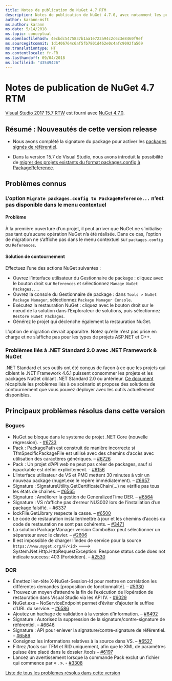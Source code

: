 ```yaml
---
title: Notes de publication de NuGet 4.7 RTM
description: Notes de publication de NuGet 4.7.0, avec notamment les problèmes connus, les résolutions de bogues, les fonctionnalités ajoutées et les DCR.
author: karann-msft
ms.author: karann
ms.date: 5/14/2018
ms.topic: conceptual
ms.openlocfilehash: 4ecbdc5475837b1aa1e723a94c2c6c3e8460f9ef
ms.sourcegitcommit: 1d1406764c6af5fb7801d462e0c4afc9092fa569
ms.translationtype: HT
ms.contentlocale: fr-FR
ms.lasthandoff: 09/04/2018
ms.locfileid: "43549426"
---
```

# <a name="nuget-47-rtm-release-notes"></a>Notes de publication de NuGet 4.7 RTM

[Visual Studio 2017 15.7 RTW](https://www.visualstudio.com/news/releasenotes/vs2017-relnotes) est fourni avec [NuGet 4.7.0](https://dist.nuget.org/win-x86-commandline/v4.7.0/nuget.exe).

## <a name="summary-whats-new-in-this-release"></a>Résumé : Nouveautés de cette version release

* Nous avons complété la signature du package pour activer les [packages signés de référentiel](https://github.com/NuGet/Home/wiki/Repository-Signatures).

* Dans la version 15.7 de Visual Studio, nous avons introduit la possibilité de [migrer des projets existants du format packages.config à PackageReference](https://docs.microsoft.com/en-us/nuget/reference/migrate-packages-config-to-package-reference).

## <a name="known-issues"></a>Problèmes connus

### <a name="the-migrate-packagesconfig-to-packagereference-option-is-not-available-in-the-right-click-context-menu"></a>L’option `Migrate packages.config to PackageReference...` n’est pas disponible dans le menu contextuel

#### <a name="issue"></a>Problème

À la première ouverture d’un projet, il peut arriver que NuGet ne s’initialise pas tant qu’aucune opération NuGet n’a été réalisée. Dans ce cas, l’option de migration ne s’affiche pas dans le menu contextuel sur `packages.config` ou `References`.

#### <a name="workaround"></a>Solution de contournement

Effectuez l’une des actions NuGet suivantes :
* Ouvrez l’interface utilisateur du Gestionnaire de package : cliquez avec le bouton droit sur `References` et sélectionnez `Manage NuGet Packages...`.
* Ouvrez la console du Gestionnaire de package : dans `Tools > NuGet Package Manager`, sélectionnez `Package Manager Console`.
* Exécutez la restauration NuGet : cliquez avec le bouton droit sur le nœud de la solution dans l’Explorateur de solutions, puis sélectionnez `Restore NuGet Packages`.
* Générez le projet qui déclenche également la restauration NuGet.

L’option de migration devrait apparaître. Notez qu’elle n’est pas prise en charge et ne s’affiche pas pour les types de projets ASP.NET et C++.

### <a name="issues-with-net-standard-20-with-net-framework--nuget"></a>Problèmes liés à .NET Standard 2.0 avec .NET Framework & NuGet

.NET Standard et ses outils ont été conçus de façon à ce que les projets qui ciblent le .NET Framework 4.6.1 puissent consommer les projets et les packages NuGet ciblant .NET Standard 2.0 ou antérieur. [Ce document](https://github.com/dotnet/standard/issues/481) récapitule les problèmes liés à ce scénario et propose des solutions de contournement que vous pouvez déployer avec les outils actuellement disponibles.

## <a name="top-issues-fixed-in-this-release"></a>Principaux problèmes résolus dans cette version

### <a name="bugs"></a>Bogues

* NuGet se bloque dans le système de projet .NET Core (nouvelle régression). - [#6733](https://github.com/NuGet/Home/issues/6733)
* Pack : PackagePath est construit de manière incorrecte si TfmSpecificPackageFile est utilisé avec des chemins d’accès avec utilisation des caractères génériques. – [#6726](https://github.com/NuGet/Home/issues/6726)
* Pack : Un projet d’API web ne peut pas créer de packages, sauf si ispackable est défini explicitement. - [#6156](https://github.com/NuGet/Home/issues/6156)
* L’interface utilisateur de VS et PMC mettent 30 minutes à voir un nouveau package (nuget.exe le repère immédiatement). – [#6657](https://github.com/NuGet/Home/issues/6657)
* Signature : SignatureUtility.GetCertificateChain(...) ne vérifie pas tous les états de chaînes. – [#6565](https://github.com/NuGet/Home/issues/6565)
* Signature : Améliorer la gestion de GeneralizedTime DER. – [#6564](https://github.com/NuGet/Home/issues/6564)
* Signature : VS n’affiche pas d’erreur NU3002 lors de l’installation d’un package falsifié. – [#6337](https://github.com/NuGet/Home/issues/6337)
* lockFile.GetLibrary respecte la casse. – [#6500](https://github.com/NuGet/Home/issues/6500)
* Le code de restauration installer/mettre à jour et les chemins d’accès du code de restauration ne sont pas cohérents. – [#3471](https://github.com/NuGet/Home/issues/3471)
* La solution PackageManager version ComboBox peut sélectionner un séparateur avec le clavier. – [#2606](https://github.com/NuGet/Home/issues/2606)
* Il est impossible de charger l’index de service pour la source `https://www.myget.org/F/<id>` ---> System.Net.Http.HttpRequestException: Response status code does not indicate success: 403 (Forbidden). – [#2530](https://github.com/NuGet/Home/issues/2530)

### <a name="dcrs"></a>DCR

* Émettez l’en-tête X-NuGet-Session-Id pour mettre en corrélation les différentes demandes [proposition de fonctionnalité]. – [#5330](https://github.com/NuGet/Home/issues/5330)
* Trouvez un moyen d’attendre la fin de l’exécution de l’opération de restauration dans Visual Studio via les API IV. - [#6029](https://github.com/NuGet/Home/issues/6029)
* NuGet.exe – NoServiceEndpoint permet d’éviter d’ajouter le suffixe d’URL du service. – [#6586](https://github.com/NuGet/Home/issues/6586)
* Ajoutez un hachage de validation à la version d’information. – [#6492](https://github.com/NuGet/Home/issues/6492)
* Signature : Autorisez la suppression de la signature/contre-signature de référentiel. – [#6646](https://github.com/NuGet/Home/issues/6646)
* Signature : API pour enlever la signature/contre-signature de référentiel. – [#6589](https://github.com/NuGet/Home/issues/6589)
* Consignez les informations relatives à la source dans VS. – [#6527](https://github.com/NuGet/Home/issues/6527)
* Filtrez /tools sur TFM et RID uniquement, afin que le XML de paramètres puisse être placé dans le dossier /tools – [#6197](https://github.com/NuGet/Home/issues/6197)
* Lancez un avertissement lorsque la commande Pack exclut un fichier qui commence par « . ».  - [#3308](https://github.com/NuGet/Home/issues/3308)

[Liste de tous les problèmes résolus dans cette version](https://github.com/NuGet/Home/issues?q=is%3Aissue+is%3Aclosed+milestone%3A%224.7")
